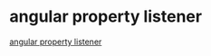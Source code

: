 # angular property listener
[angular property listener](https://aiwithcloud.com/2022/09/15/angular_property_listener/)